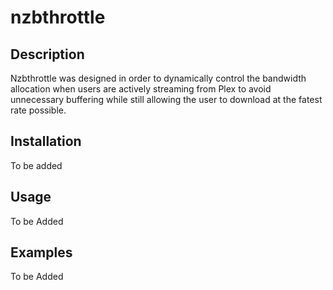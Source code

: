 # nzbthrottle


## Description
Nzbthrottle was designed in order to dynamically control the bandwidth allocation when users are actively streaming from Plex to avoid unnecessary buffering while still allowing the user to download at the fatest rate possible.

## Installation

To be added

## Usage

To be Added

## Examples
To be Added


